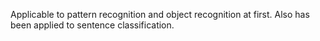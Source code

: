 Applicable to pattern recognition and object recognition at first. Also has been applied to sentence classification. 

